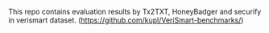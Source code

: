 This repo contains evaluation results by Tx2TXT, HoneyBadger and securify in verismart dataset. (https://github.com/kupl/VeriSmart-benchmarks/)
